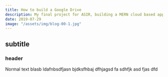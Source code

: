```yaml
---
title: How to build a Google Drive
description: My final project for ASIR, building a MERN cloud based app
date: 2019-07-29
image: "/assets/img/blog-00-1.jpg"
---
```





## subtitle

### header

Normal text blasb ldafnbsdfjasn bjdksfhbaj dfhjagsd fa sdhfjk asd fjas dfd 